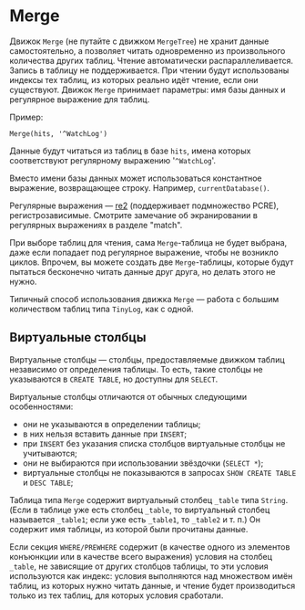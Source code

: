 <a name="table_engine-merge"></a>

# Merge

Движок `Merge` (не путайте с движком `MergeTree`) не хранит данные самостоятельно, а позволяет читать одновременно из произвольного количества других таблиц.
Чтение автоматически распараллеливается. Запись в таблицу не поддерживается. При чтении будут использованы индексы тех таблиц, из которых реально идёт чтение, если они существуют.
Движок `Merge` принимает параметры: имя базы данных и регулярное выражение для таблиц.

Пример:

```
Merge(hits, '^WatchLog')
```

Данные будут читаться из таблиц в базе `hits`, имена которых соответствуют регулярному выражению '`^WatchLog`'.

Вместо имени базы данных может использоваться константное выражение, возвращающее строку. Например, `currentDatabase()`.

Регулярные выражения — [re2](https://github.com/google/re2) (поддерживает подмножество PCRE), регистрозависимые.
Смотрите замечание об экранировании в регулярных выражениях в разделе "match".

При выборе таблиц для чтения, сама `Merge`-таблица не будет выбрана, даже если попадает под регулярное выражение, чтобы не возникло циклов.
Впрочем, вы можете создать две `Merge`-таблицы, которые будут пытаться бесконечно читать данные друг друга, но делать этого не нужно.

Типичный способ использования движка `Merge` — работа с большим количеством таблиц типа `TinyLog`, как с одной.

## Виртуальные столбцы

Виртуальные столбцы — столбцы, предоставляемые движком таблиц независимо от определения таблицы. То есть, такие столбцы не указываются в `CREATE TABLE`, но доступны для `SELECT`.

Виртуальные столбцы отличаются от обычных следующими особенностями:

-   они не указываются в определении таблицы;
-   в них нельзя вставить данные при `INSERT`;
-   при `INSERT` без указания списка столбцов виртуальные столбцы не учитываются;
-   они не выбираются при использовании звёздочки (`SELECT *`);
-   виртуальные столбцы не показываются в запросах `SHOW CREATE TABLE` и `DESC TABLE`;

Таблица типа `Merge` содержит виртуальный столбец `_table` типа `String`. (Если в таблице уже есть столбец `_table`, то виртуальный столбец называется `_table1`; если уже есть `_table1`, то `_table2` и т. п.) Он содержит имя таблицы, из которой были прочитаны данные.

Если секция `WHERE/PREWHERE` содержит (в качестве одного из элементов конъюнкции или в качестве всего выражения) условия на столбец `_table`, не зависящие от других столбцов таблицы, то эти условия используются как индекс: условия выполняются над множеством имён таблиц, из которых нужно читать данные, и чтение будет производиться только из тех таблиц, для которых условия сработали.
